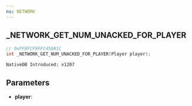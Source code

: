 ```yaml
---
ns: NETWORK
---
```

## _NETWORK_GET_NUM_UNACKED_FOR_PLAYER

```c
// 0xFF8FCF9FFC458A1C
int _NETWORK_GET_NUM_UNACKED_FOR_PLAYER(Player player);
```

```
NativeDB Introduced: v1207
```

## Parameters
* **player**:
